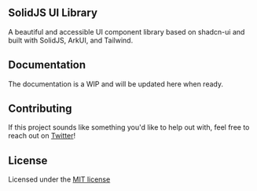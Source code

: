 ## SolidJS UI Library

A beautiful and accessible UI component library based on shadcn-ui and built with SolidJS, ArkUI, and Tailwind.

## Documentation

The documentation is a WIP and will be updated here when ready. 

## Contributing

If this project sounds like something you'd like to help out with, feel free to reach out on [Twitter](https://twitter.com/theAlexWhitmore)!

## License

Licensed under the [MIT license](https://github.com/alexwhitmore/solidjs-ui/tree/main?tab=MIT-1-ov-file#readme)